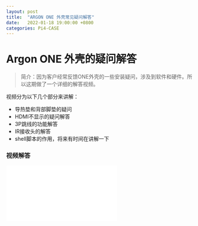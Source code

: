 ```yaml
---
layout: post
title:  "ARGON ONE 外壳常见疑问解答"
date:   2022-01-18 19:00:00 +0800
categories: Pi4-CASE
---
```


# Argon ONE 外壳的疑问解答



> 简介：因为客户经常反馈ONE外壳的一些安装疑问，涉及到软件和硬件。所以这期做了一个详细的解答视频。

视频分为以下几个部分来讲解：

* 导热垫和背部脚垫的疑问
* HDMI不显示的疑问解答
* 3P跳线的功能解答
* IR接收头的解答
* shell脚本的作用，将来有时间在讲解一下



### 视频解答

<iframe src="//player.bilibili.com/player.html?aid=465513420&bvid=BV1uL41157xu&cid=482601996&page=1" scrolling="no" border="0" frameborder="no" framespacing="0" allowfullscreen="true"> </iframe>